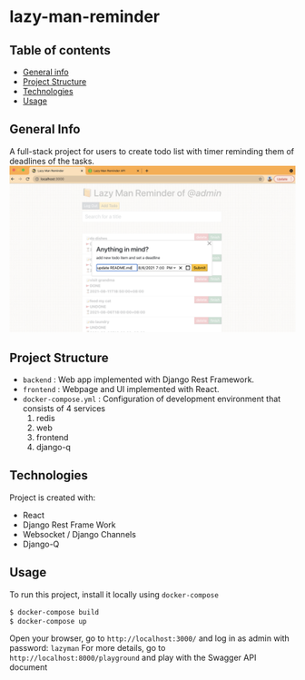 # lazy-man-reminder

## Table of contents
* [General info](#general-info)
* [Project Structure](#project-structure)
* [Technologies](#technologies)
* [Usage](#usage)

## General Info
A full-stack project for users to create todo list with timer reminding them of deadlines of the tasks.
![](https://github.com/nathanjonjon/lazy-man-reminder/blob/main/todo.png)


## Project Structure
- `backend` : Web app implemented with Django Rest Framework.
- `frontend` : Webpage and UI implemented with React.
- `docker-compose.yml` : Configuration of development environment that consists of 4 services
  1. redis
  2. web
  3. frontend
  4. django-q

## Technologies
Project is created with:
* React
* Django Rest Frame Work
* Websocket / Django Channels
* Django-Q

## Usage
To run this project, install it locally using `docker-compose`
```
$ docker-compose build
$ docker-compose up
```
Open your browser, go to `http://localhost:3000/` and log in as admin with password: `lazyman`
For more details, go to `http://localhost:8000/playground` and play with the Swagger API document
